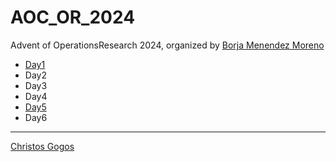 # AOC_OR_2024
Advent of OperationsResearch 2024, organized by [Borja Menendez Moreno](https://feasible.substack.com/)

* [Day1](./day1/README.md)
* Day2
* Day3
* Day4
* [Day5](./day5/README.md)
* Day6

---
[Christos Gogos](https://www.linkedin.com/in/christos-gogos-07a75bb/)